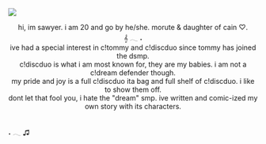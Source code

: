<img src="https://i.postimg.cc/wMjYL1qs/blur-edges-5.png">
<p style="text-align: center;">hi, im sawyer. i am 20 and go by he/she. morute & daughter of cain ♡.
<br>𝄞 𓂃 ˖
	<br>ive had a special interest in c!tommy and c!discduo since tommy has joined the dsmp.
	<br>c!discduo is what i am most known for, they are my babies. i am not a c!dream defender though.
<br>my pride and joy is a full c!discduo ita bag and full shelf of c!discduo. i like to show them off.
	<br>dont let that fool you, i hate the &quot;dream&quot; smp. ive written and comic-ized my own story with its characters.

<br>˖ 𓂃 ♫
	
</p>
